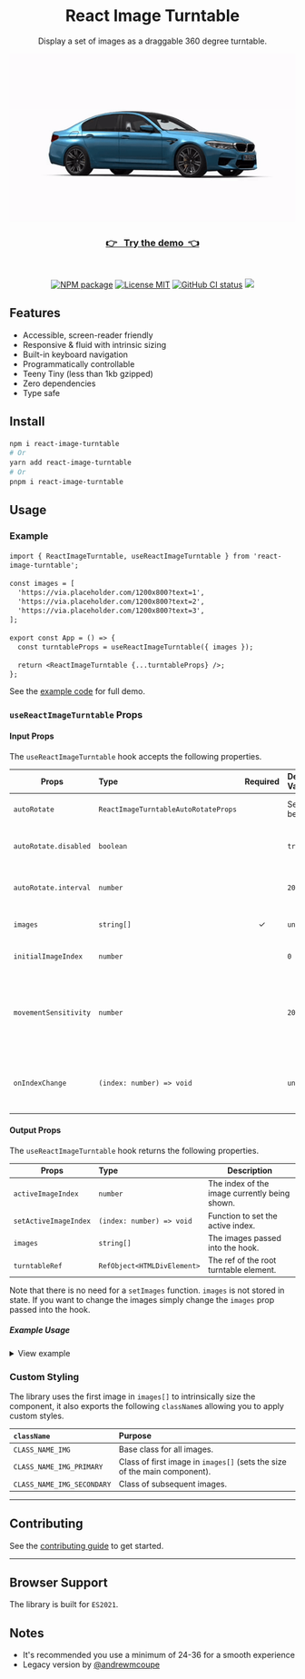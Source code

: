 <div align="center">

# React Image Turntable

Display a set of images as a draggable 360 degree turntable.

[![React Image Turntable with rotating car](https://raw.githubusercontent.com/nerdyman/stuff/main/libs/react-image-turntable/capture.gif)](https://codesandbox.io/s/github/nerdyman/react-image-turntable/tree/main/example?file=/src/App.tsx:5537-5598)

<a href="https://codesandbox.io/s/github/nerdyman/react-image-turntable/tree/main/example?file=/src/App.tsx:5537-5598" target="_blank" rel="noopener, noreferrer">

### [👉 &nbsp; Try the demo &nbsp;👈](https://codesandbox.io/s/github/nerdyman/react-image-turntable/tree/main/example?file=/src/App.tsx:5537-5598)

</a>

<br />

<a href="https://npmjs.com/package/react-image-turntable"><img src="https://img.shields.io/npm/v/react-image-turntable.svg?label=npm" alt="NPM package" /></a>
<a href="https://github.com/nerdyman/react-image-turntable/blob/main/LICENSE"><img src="https://img.shields.io/npm/l/react-image-turntable.svg" alt="License MIT" /></a>
<a href="https://github.com/nerdyman/react-compare-slider/actions?query=workflow%3Abuild"><img alt="GitHub CI status" src="https://img.shields.io/github/actions/workflow/status/nerdyman/react-image-turntable/main.yml" /></a>
<a href="https://codeclimate.com/github/nerdyman/react-image-turntable/test_coverage"><img src="https://img.shields.io/codeclimate/coverage/nerdyman/react-image-turntable" /></a>

</div>

## Features

- Accessible, screen-reader friendly
- Responsive & fluid with intrinsic sizing
- Built-in keyboard navigation
- Programmatically controllable
- Teeny Tiny (less than 1kb gzipped)
- Zero dependencies
- Type safe

## Install

```sh
npm i react-image-turntable
# Or
yarn add react-image-turntable
# Or
pnpm i react-image-turntable
```

## Usage

### Example

```tsx
import { ReactImageTurntable, useReactImageTurntable } from 'react-image-turntable';

const images = [
  'https://via.placeholder.com/1200x800?text=1',
  'https://via.placeholder.com/1200x800?text=2',
  'https://via.placeholder.com/1200x800?text=3',
];

export const App = () => {
  const turntableProps = useReactImageTurntable({ images });

  return <ReactImageTurntable {...turntableProps} />;
};
```

See the [example code](./example) for full demo.

### `useReactImageTurntable` Props

#### Input Props

The `useReactImageTurntable` hook accepts the following properties.

| Props                 | Type                                 | Required | Default Value | Description                                                                  |
| --------------------- | :----------------------------------- | :------: | :------------ | :--------------------------------------------------------------------------- |
| `autoRotate`          | `ReactImageTurntableAutoRotateProps` |          | See below     | Properties to control autorotation.                                          |
| `autoRotate.disabled` | `boolean`                            |          | `true`        | Whether to automatically rotate the turntable.                               |
| `autoRotate.interval` | `number`                             |          | `200`         | The interval between autorotations in ms.                                    |
| `images`              | `string[]`                           |    ✓     | `undefined`   | List of image `src` attributes.                                              |
| `initialImageIndex`   | `number`                             |          | `0`           | Index of image to show first.                                                |
| `movementSensitivity` | `number`                             |          | `20`          | The amount a "drag" has to move before an image changes to next or previous. |
| `onIndexChange`       | `(index: number) => void`            |          | `undefined`   | Callback to trigger whenever the active index changes.                       |

#### Output Props

The `useReactImageTurntable` hook returns the following properties.

| Props                 | Type                        | Description                                   |
| --------------------- | :-------------------------- | --------------------------------------------- |
| `activeImageIndex`    | `number`                    | The index of the image currently being shown. |
| `setActiveImageIndex` | `(index: number) => void`   | Function to set the active index.             |
| `images`              | `string[]`                  | The images passed into the hook.              |
| `turntableRef`        | `RefObject<HTMLDivElement>` | The ref of the root turntable element.        |

Note that there is no need for a `setImages` function. `images` is not stored in state. If you want
to change the images simply change the `images` prop passed into the hook.

##### Example Usage

<details>
<summary>View example</summary>

```tsx
import { ReactImageTurntable, useReactImageTurntable } from 'react-image-turntable';

const images = [
  'https://via.placeholder.com/1200x800?text=1',
  'https://via.placeholder.com/1200x800?text=2',
  'https://via.placeholder.com/1200x800?text=3',
];

export const App = () => {
  const turntableProps = useReactImageTurntable({
    autoRotate: { disabled: true, interval: 75 },
    images,
    initialImageIndex: 1, // Start on the second image.
    movementSensitivity: 50, // Increase the amount of drag needed to change images.
    onIndexChange: (index) => console.log(`Active image index changed to ${index}`),
  });

  const handleSelectFirstImage = () => {
    turntableProps.setActiveIndex(0);
  };

  return (
    <>
      <button type="button" onClick={handleSelectFirstImage}>
        Select first image
      </button>
      <ReactImageTurntable {...turntableProps} />
    </>
  );
};
```

</details>

### Custom Styling

The library uses the first image in `images[]` to intrinsically size the component, it also exports
the following `className`s allowing you to apply custom styles.

| `className`                | Purpose                                                                   |
| :------------------------- | :------------------------------------------------------------------------ |
| `CLASS_NAME_IMG`           | Base class for all images.                                                |
| `CLASS_NAME_IMG_PRIMARY`   | Class of first image in `images[]` (sets the size of the main component). |
| `CLASS_NAME_IMG_SECONDARY` | Class of subsequent images.                                               |

---

## Contributing

See the [contributing guide](./CONTRIBUTING.md) to get started.

---

## Browser Support

The library is built for `ES2021`.

## Notes

- It's recommended you use a minimum of 24-36 for a smooth experience
- Legacy version by [@andrewmcoupe](https://github.com/andrewmcoupe)
